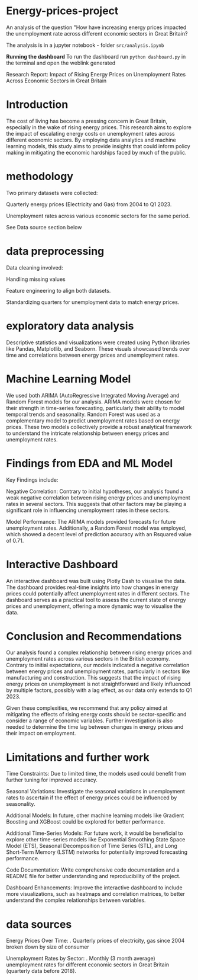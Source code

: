 # Energy-prices-project
An analysis of the question "How have increasing energy prices impacted the unemployment rate across different economic sectors in Great Britain?

The analysis is in a jupyter notebook - folder `src/analysis.ipynb`

**Running the dashboard**
To run the dashboard run `python dashboard.py` in the terminal and open the weblink generated

Research Report: Impact of Rising Energy Prices on Unemployment Rates Across Economic Sectors in Great Britain

# Introduction

The cost of living has become a pressing concern in Great Britain, especially in the wake of rising energy prices. This research aims to explore the impact of escalating energy costs on unemployment rates across different economic sectors. By employing data analytics and machine learning models, this study aims to provide insights that could inform policy making in mitigating the economic hardships faced by much of the public.

# methodology

Two primary datasets were collected: 

Quarterly energy prices (Electricity and Gas) from 2004 to Q1 2023.

Unemployment rates across various economic sectors for the same period. 

See Data source section below

# data preprocessing

Data cleaning involved: 

Handling missing values

Feature engineering to align both datasets. 

Standardizing quarters for unemployment data to match energy prices.

# exploratory data analysis

Descriptive statistics and visualizations were created using Python libraries like Pandas, Matplotlib, and Seaborn. These visuals showcased trends over time and correlations between energy prices and unemployment rates.



# Machine Learning Model

We used both ARIMA (AutoRegressive Integrated Moving Average) and Random Forest models for our analysis. ARIMA models were chosen for their strength in time-series forecasting, particularly their ability to model temporal trends and seasonality. Random Forest was used as a complementary model to predict unemployment rates based on energy prices. These two models collectively provide a robust analytical framework to understand the intricate relationship between energy prices and unemployment rates.

# Findings from EDA and ML Model

Key Findings include:

Negative Correlation: Contrary to initial hypotheses, our analysis found a weak negative correlation between rising energy prices and unemployment rates in several sectors. This suggests that other factors may be playing a significant role in influencing unemployment rates in these sectors.

Model Performance: The ARIMA models provided forecasts for future unemployment rates. Additionally, a Random Forest model was employed, which showed a decent level of prediction accuracy with an Rsquared value of 0.71.

# Interactive Dashboard

An interactive dashboard was built using Plotly Dash to visualise the data. The dashboard provides real-time insights into how changes in energy prices could potentially affect unemployment rates in different sectors. The dashboard serves as a practical tool to assess the current state of energy prices and unemployment, offering a more dynamic way to visualise the data. 





# Conclusion and Recommendations

Our analysis found a complex relationship between rising energy prices and unemployment rates across various sectors in the British economy. Contrary to initial expectations, our models indicated a negative correlation between energy prices and unemployment rates, particularly in sectors like manufacturing and construction. This suggests that the impact of rising energy prices on unemployment is not straightforward and likely influenced by multiple factors, possibly with a lag effect, as our data only extends to Q1 2023.

Given these complexities, we recommend that any policy aimed at mitigating the effects of rising energy costs should be sector-specific and consider a range of economic variables. Further investigation is also needed to determine the time lag between changes in energy prices and their impact on employment.

# Limitations and further work

Time Constraints: Due to limited time, the models used could benefit from further tuning for improved accuracy.

Seasonal Variations: Investigate the seasonal variations in unemployment rates to ascertain if the effect of energy prices could be influenced by seasonality.

Additional Models: In future, other machine learning models like Gradient Boosting and XGBoost could be explored for better performance.

Additional Time-Series Models: For future work, it would be beneficial to explore other time-series models like Exponential Smoothing State Space Model (ETS), Seasonal Decomposition of Time Series (STL), and Long Short-Term Memory (LSTM) networks for potentially improved forecasting performance.

Code Documentation: Write comprehensive code documentation and a README file for better understanding and reproducibility of the project.

Dashboard Enhancements: Improve the interactive dashboard to include more visualizations, such as heatmaps and correlation matrices, to better understand the complex relationships between variables.

# data sources

Energy Prices Over Time: . Quarterly prices of electricity, gas since 2004 broken down by size of consumer 

Unemployment Rates by Sector: . Monthly (3 month average) unemployment rates for different economic sectors in Great Britain (quarterly data before 2018).


